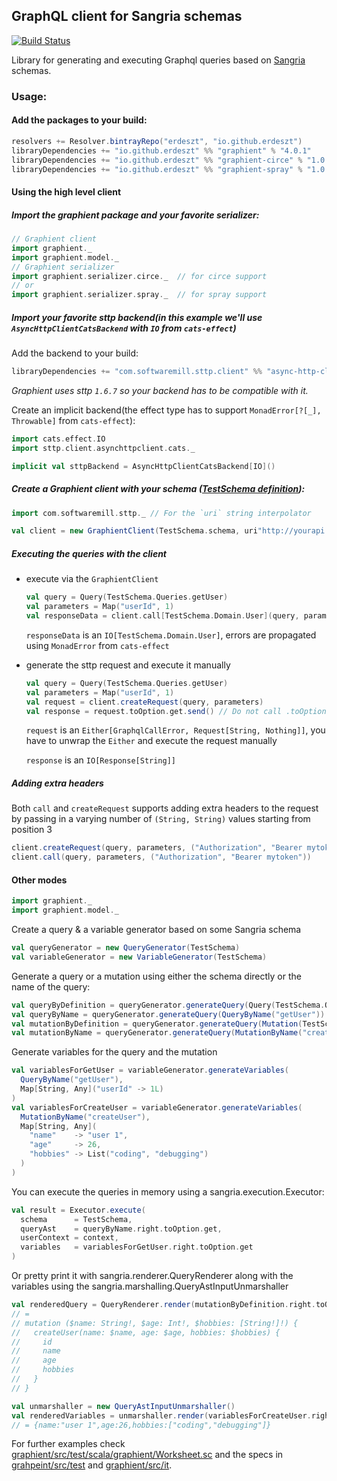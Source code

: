 ## GraphQL client for Sangria schemas

[![Build Status](https://travis-ci.org/erdeszt/graphient.svg?branch=master)](https://travis-ci.org/erdeszt/graphient)

Library for generating and executing Graphql queries based on [Sangria](https://github.com/sangria-graphql/sangria) schemas.

### Usage:

#### Add the packages to your build:

```scala
resolvers += Resolver.bintrayRepo("erdeszt", "io.github.erdeszt")
libraryDependencies += "io.github.erdeszt" %% "graphient" % "4.0.1"
libraryDependencies += "io.github.erdeszt" %% "graphient-circe" % "1.0.0" // For circe support
libraryDependencies += "io.github.erdeszt" %% "graphient-spray" % "1.0.0" // For spray support
```

#### Using the high level client

##### Import the graphient package and your favorite serializer:

```scala
// Graphient client
import graphient._
import graphient.model._
// Graphient serializer
import graphient.serializer.circe._  // for circe support
// or
import graphient.serializer.spray._  // for spray support
```

##### Import your favorite sttp backend(in this example we'll use `AsyncHttpClientCatsBackend` with `IO` from `cats-effect`)

Add the backend to your build:
```scala
libraryDependencies += "com.softwaremill.sttp.client" %% "async-http-client-backend-cats" % "1.6.7"
```

_Graphient uses sttp `1.6.7` so your backend has to be compatible with it._

Create an implicit backend(the effect type has to support `MonadError[?[_], Throwable]` from `cats-effect`):

```scala
import cats.effect.IO
import sttp.client.asynchttpclient.cats._

implicit val sttpBackend = AsyncHttpClientCatsBackend[IO]()
```

##### Create a Graphient client with your schema ([TestSchema definition](https://github.com/erdeszt/graphient/blob/master/graphient/src/test/scala/graphient/TestSchema.scala)):

```scala
import com.softwaremill.sttp._ // For the `uri` string interpolator

val client = new GraphientClient(TestSchema.schema, uri"http://yourapi.com/graphql")
```

##### Executing the queries with the client

 * execute via the `GraphientClient`
 
    ```scala
    val query = Query(TestSchema.Queries.getUser)
    val parameters = Map("userId", 1)
    val responseData = client.call[TestSchema.Domain.User](query, parameters)
    ```
    `responseData` is an `IO[TestSchema.Domain.User]`, errors are propagated using `MonadError` from `cats-effect`
 * generate the sttp request and execute it manually 
   
   ```scala
   val query = Query(TestSchema.Queries.getUser)
   val parameters = Map("userId", 1)
   val request = client.createRequest(query, parameters)
   val response = request.toOption.get.send() // Do not call .toOption.get in real code!
   ```
   `request` is an `Either[GraphqlCallError, Request[String, Nothing]]`, you have to unwrap the `Either` and execute the request manually
   
   `response` is an `IO[Response[String]]`

##### Adding extra headers

Both `call` and `createRequest` supports adding extra headers to the request by passing in a varying number of `(String, String)` values starting from position 3
```scala
client.createRequest(query, parameters, ("Authorization", "Bearer mytoken"))
client.call(query, parameters, ("Authorization", "Bearer mytoken"))
```

#### Other modes

```scala
import graphient._
import graphient.model._
```

Create a query & a variable generator based on some Sangria schema
```scala
val queryGenerator = new QueryGenerator(TestSchema)
val variableGenerator = new VariableGenerator(TestSchema)
```

Generate a query or a mutation using either the schema directly or the name of the query:
```scala
val queryByDefinition = queryGenerator.generateQuery(Query(TestSchema.Queries.getUser))
val queryByName = queryGenerator.generateQuery(QueryByName("getUser"))
val mutationByDefinition = queryGenerator.generateQuery(Mutation(TestSchema.Mutations.get.createUser))
val mutationByName = queryGenerator.generateQuery(MutationByName("createUser"))
```

Generate variables for the query and the mutation
```scala
val variablesForGetUser = variableGenerator.generateVariables(
  QueryByName("getUser"),
  Map[String, Any]("userId" -> 1L)
)
val variablesForCreateUser = variableGenerator.generateVariables(
  MutationByName("createUser"),
  Map[String, Any](
    "name"    -> "user 1",
    "age"     -> 26,
    "hobbies" -> List("coding", "debugging")
  )
)
```

You can execute the queries in memory using a sangria.execution.Executor:
```scala
val result = Executor.execute(
  schema      = TestSchema,
  queryAst    = queryByName.right.toOption.get,
  userContext = context,
  variables   = variablesForGetUser.right.toOption.get
)
```

Or pretty print it with sangria.renderer.QueryRenderer along with the variables using the sangria.marshalling.QueryAstInputUnmarshaller
```scala
val renderedQuery = QueryRenderer.render(mutationByDefinition.right.toOption.get)
// =
// mutation ($name: String!, $age: Int!, $hobbies: [String!]!) {
//   createUser(name: $name, age: $age, hobbies: $hobbies) {
//     id
//     name
//     age
//     hobbies
//   }
// }

val unmarshaller = new QueryAstInputUnmarshaller()
val renderedVariables = unmarshaller.render(variablesForCreateUser.right.toOption.get)
// = {name:"user 1",age:26,hobbies:["coding","debugging"]}
```

For further examples check [graphient/src/test/scala/graphient/Worksheet.sc]() and the specs in [grahpeint/src/test]() and [graphient/src/it]().

